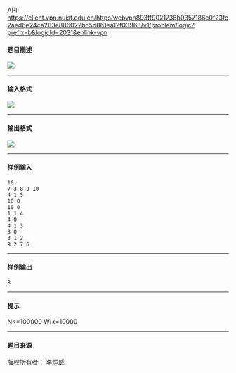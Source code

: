 API: https://client.vpn.nuist.edu.cn/https/webvpn893ff9021738b0357186c0f23fc2aed6e24ca283e886022bc5d861ea12f03963/v1/problem/logic?prefix=b&logicId=2031&enlink-vpn

#### 题目描述

![](../file/2031_0.jpg)

---

#### 输入格式

![](../file/2031_0.jpg)

---

#### 输出格式

![](../file/2031_0.jpg)

---

#### 样例输入
```
10
7 3 8 9 10
4 1 5
10 0
10 0
1 1 4
4 0
4 1 3
3 0
3 1 2
9 2 7 6

```

---

#### 样例输出
```
8
```

---

#### 提示

N<=100000 Wi<=10000

---

#### 题目来源

版权所有者： 李恺威